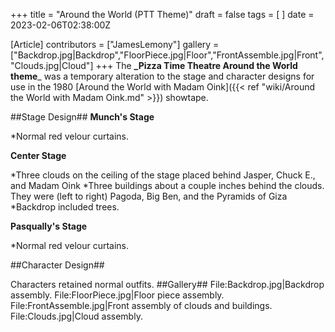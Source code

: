 +++
title = "Around the World (PTT Theme)"
draft = false
tags = [ ]
date = 2023-02-06T02:38:00Z

[Article]
contributors = ["JamesLemony"]
gallery = ["Backdrop.jpg|Backdrop","FloorPiece.jpg|Floor","FrontAssemble.jpg|Front","Clouds.jpg|Cloud"]
+++
The **_Pizza Time Theatre Around the World theme**_ was a temporary alteration to the stage and character designs for use in the 1980 [Around the World with Madam Oink]({{< ref "wiki/Around the World with Madam Oink.md" >}}) showtape.

##Stage Design##
**Munch's Stage**

*Normal red velour curtains.


**Center Stage**

*Three clouds on the ceiling of the stage placed behind Jasper, Chuck E., and Madam Oink
*Three buildings about a couple inches behind the clouds. They were (left to right) Pagoda, Big Ben, and the Pyramids of Giza
*Backdrop included trees.


**Pasqually's Stage**

*Normal red velour curtains.

##Character Design##

Characters retained normal outfits. 
##Gallery##
<gallery>
File:Backdrop.jpg|Backdrop assembly.
File:FloorPiece.jpg|Floor piece assembly.
File:FrontAssemble.jpg|Front assembly of clouds and buildings.
File:Clouds.jpg|Cloud assembly.
</gallery>